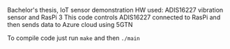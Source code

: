 Bachelor's thesis, IoT sensor demonstration 
HW used: ADIS16227 vibration sensor and RasPi 3
This code controls ADIS16227 connected to RasPi and then sends data to Azure cloud using 5GTN

To compile code just run `make` and then `./main`
